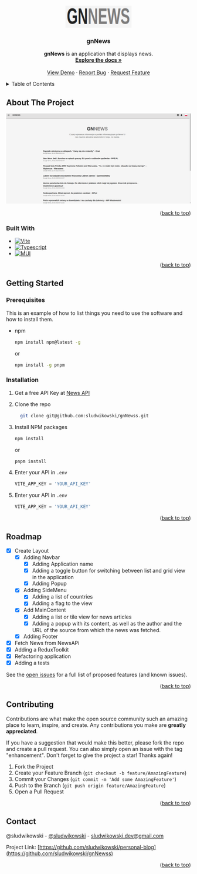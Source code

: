 <a name="readme-top"></a>

<br />
<div align="center">
  <a href="https://github.com/github_username/repo_name">
    <img src="public/logo.png" alt="Logo" width="180" height="60">
  </a>

<h3 align="center">gnNews</h3>

  <p align="center">
    <strong>gnNews</strong> is an application that displays news.
    <br />
    <a href="https://github.com/sludwikowski/gnNewss"><strong>Explore the docs »</strong></a>
    <br />
    <br />
    <a href="https://github.com/sludwikowski/gnNewss">View Demo</a>
    ·
    <a href="https://github.com/sludwikowski/gnNewss/issues">Report Bug</a>
    ·
    <a href="https://github.com/sludwikowski/gnNewss/issues">Request Feature</a>
  </p>
</div>

<!-- TABLE OF CONTENTS -->
<details>
  <summary>Table of Contents</summary>
  <ol>
    <li>
      <a href="#about-the-project">About The Project</a>
      <ul>
        <li><a href="#built-with">Built With</a></li>
      </ul>
    </li>
    <li>
      <a href="#getting-started">Getting Started</a>
      <ul>
        <li><a href="#prerequisites">Prerequisites</a></li>
        <li><a href="#installation">Installation</a></li>
      </ul>
    </li>
    <li><a href="#roadmap">Roadmap</a></li>
    <li><a href="#contributing">Contributing</a></li>
    <li><a href="#contact">Contact</a></li>
  </ol>
</details>

<!-- ABOUT THE PROJECT -->

## About The Project

[![gnNews][product-screenshot]](/public/wiev.png)

<p align="right">(<a href="#readme-top">back to top</a>)</p>

### Built With

- [![Vite][Vite]][Vite-url]
- [![Typescript][Typescript]][Typescript-url]
- [![MUI][MUI]][MUI-url]

<p align="right">(<a href="#readme-top">back to top</a>)</p>

<!-- GETTING STARTED -->

## Getting Started

### Prerequisites

This is an example of how to list things you need to use the software and how to install them.

- npm
  ```sh
  npm install npm@latest -g
  ```
  or
  ```sh
  npm install -g pnpm
  ```

### Installation

1. Get a free API Key at [News API](https://newsapi.org/s/poland-news-api)
2. Clone the repo
   ```sh
     git clone git@github.com:sludwikowski/gnNewss.git
   ```
3. Install NPM packages

   ```sh
   npm install
   ```

   or

   ```sh
   pnpm install
   ```

4. Enter your API in `.env`

   ```js
   VITE_APP_KEY = 'YOUR_API_KEY'
   ```

5. Enter your API in `.env`
   ```js
   VITE_APP_KEY = 'YOUR_API_KEY'
   ```

<p align="right">(<a href="#readme-top">back to top</a>)</p>

<!-- ROADMAP -->

## Roadmap

- [x] Create Layout
  - [x] Adding Navbar
    - [x] Adding Application name
    - [x] Adding a toggle button for switching between list and grid view in the application
    - [x] Adding Popup
  - [x] Adding SideMenu
    - [x] Adding a list of countries
    - [x] Adding a flag to the view
  - [x] Add MainContent
    - [x] Adding a list or tile view for news articles
    - [x] Adding a popup with its content, as well as the author and the URL of the source from which the news was fetched.
  - [x] Adding Footer
- [x] Fetch News from NewsAPi
- [x] Adding a ReduxToolkit
- [x] Refactoring application
- [x] Adding a tests

See the [open issues](hhttps://github.com/sludwikowski/gnNewss/issues) for a full list of proposed features (and known issues).

<p align="right">(<a href="#readme-top">back to top</a>)</p>

<!-- CONTRIBUTING -->

## Contributing

Contributions are what make the open source community such an amazing place to learn, inspire, and create. Any contributions you make are **greatly appreciated**.

If you have a suggestion that would make this better, please fork the repo and create a pull request. You can also simply open an issue with the tag "enhancement".
Don't forget to give the project a star! Thanks again!

1. Fork the Project
2. Create your Feature Branch (`git checkout -b feature/AmazingFeature`)
3. Commit your Changes (`git commit -m 'Add some AmazingFeature'`)
4. Push to the Branch (`git push origin feature/AmazingFeature`)
5. Open a Pull Request

<p align="right">(<a href="#readme-top">back to top</a>)</p>

<!-- CONTACT -->

## Contact

@sludwikowski - [@sludwikowski](https://www.linkedin.com/in/sludwikowski/) - sludwikowski.dev@gmail.com

Project Link: [https://github.com/sludwikowski/personal-blog](https://github.com/sludwikowski/gnNewss)

<p align="right">(<a href="#readme-top">back to top</a>)</p>

<!-- MARKDOWN LINKS & IMAGES -->
<!-- https://www.markdownguide.org/basic-syntax/#reference-style-links -->

[contributors-shield]: https://img.shields.io/github/contributors/github_username/repo_name.svg?style=for-the-badge
[contributors-url]: https://github.com/sludwikowski/personal-blog/graphs/contributors
[forks-shield]: https://img.shields.io/github/forks/github_username/repo_name.svg?style=for-the-badge
[forks-url]: https://github.com/sludwikowski/personal-blog/network/members
[stars-shield]: https://img.shields.io/github/stars/github_username/repo_name.svg?style=for-the-badge
[stars-url]: https://github.com/sludwikowski/personal-blog/stargazers
[issues-shield]: https://img.shields.io/github/issues/github_username/repo_name.svg?style=for-the-badge
[issues-url]: https://github.com/sludwikowski/personal-blog/issues
[license-shield]: https://img.shields.io/github/license/github_username/repo_name.svg?style=for-the-badge
[license-url]: https://github.com/sludwikowski/personal-blog/blob/master/LICENSE.txt
[linkedin-shield]: https://img.shields.io/badge/-LinkedIn-black.svg?style=for-the-badge&logo=linkedin&colorB=555
[linkedin-url]: https://www.linkedin.com/in/sludwikowski/
[product-screenshot]: /public/wiev.png
[Vite]: https://img.shields.io/badge/Vite-F1f1f1?style=for-the-badge&logo=Vite&
[Vite-url]: https://vitejs.dev/
[MUI]: https://img.shields.io/badge/MaterialUi-blue?style=for-the-badge
[MUI-url]: https://mui.com/material-ui/getting-started/installation/
[Next.js]: https://img.shields.io/badge/next.js-000000?style=for-the-badge&logo=nextdotjs&logoColor=white
[Next-url]: https://nextjs.org/
[TypeScript]: https://img.shields.io/badge/typescript-3178C6?style=for-the-badge&logo=typescript&logoColor=white
[TypeScript-url]: https://www.typescriptlang.org/
[Sanity]: https://img.shields.io/badge/sanity-F79E97?style=for-the-badge&logo=sanity&logoColor=white
[sanity-url]: https://sanity.io/
[TailwindCSS]: https://img.shields.io/badge/tailwindcss-38BDF8?style=for-the-badge&logo=tailwindcss&logoColor=white
[tailwind-url]: https://tailwindcss.com/

<!-- GETTING STARTED -->
